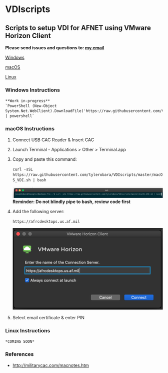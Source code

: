 # VDIscripts
## Scripts to setup VDI for AFNET using VMware Horizon Client
**Please send issues and questions to: [my email](mailto:josephobara+VDI@gmail.com)**

[Windows](https://github.com/tylerobara/VDIscripts/blob/master/README.md#windows-instructions)

[macOS](https://github.com/tylerobara/VDIscripts/blob/master/README.md#macos-instructions)

[Linux](https://github.com/tylerobara/VDIscripts/blob/master/README.md#linux-instructions)

### Windows Instructions
    **Work in-progress**
    `PowerShell (New-Object System.Net.WebClient).DownloadFile('https://raw.githubusercontent.com/tylerobara/VDIscripts/master/winOS_VDI.ps1') | powershell`

### macOS Instructions
1) Connect USB CAC Reader & Insert CAC

2) Launch Terminal - Applications > Other > Terminal.app

3) Copy and paste this command:

     `curl -sSL https://raw.githubusercontent.com/tylerobara/VDIscripts/master/macOS_VDI.sh | bash`
     
     ![curl Image](https://github.com/tylerobara/VDIscripts/raw/master/macOS_curl.png)
          **Reminder: Do not blindly pipe to bash, review code first**

4) Add the following server:

     `https://afrcdesktops.us.af.mil`
     
      ![horizon image](https://github.com/tylerobara/VDIscripts/raw/master/macOS_horizon.png)

5) Select email certificate & enter PIN


### Linux Instructions
    *COMING SOON*

### References
- http://militarycac.com/macnotes.htm

